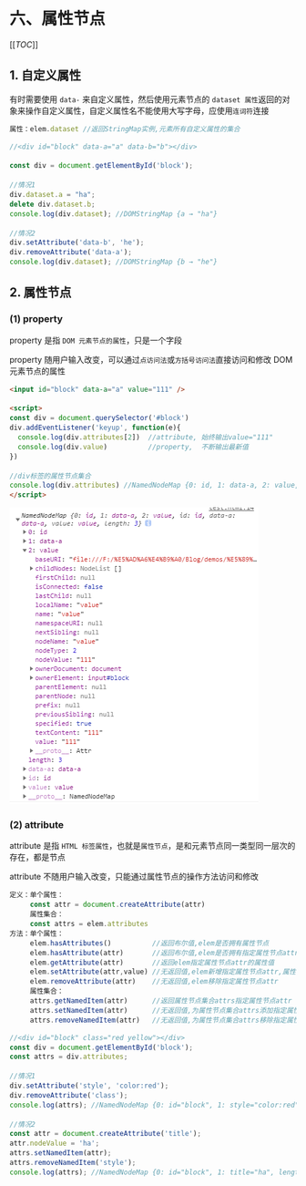 # 六、属性节点

[[_TOC_]]

## 1. 自定义属性

有时需要使用 `data-` 来自定义属性，然后使用元素节点的 `dataset 属性`返回的对象来操作自定义属性，自定义属性名不能使用大写字母，应使用`连词符`连接

```javascript
属性：elem.dataset //返回StringMap实例,元素所有自定义属性的集合
```

```javascript
//<div id="block" data-a="a" data-b="b"></div>

const div = document.getElementById('block');

//情况1
div.dataset.a = "ha";
delete div.dataset.b;
console.log(div.dataset); //DOMStringMap {a → "ha"}

//情况2
div.setAttribute('data-b', 'he');
div.removeAttribute('data-a');
console.log(div.dataset); //DOMStringMap {b → "he"}
```

## 2. 属性节点

### (1) property

property 是指 `DOM 元素节点的属性`，只是一个字段

property 随用户输入改变，可以通过`点访问法`或`方括号访问法`直接访问和修改 DOM 元素节点的属性

```html
<input id="block" data-a="a" value="111" />

<script>
const div = document.querySelector('#block')
div.addEventListener('keyup', function(e){
  console.log(div.attributes[2])  //attribute, 始终输出value="111"
  console.log(div.value)          //property,  不断输出最新值
})

//div标签的属性节点集合
console.log(div.attributes) //NamedNodeMap {0: id, 1: data-a, 2: value, length: 3}
</script>
```

![attribute](../../../images/前端工程化/Vue/attribute.png)

### (2) attribute

attribute 是指 `HTML 标签属性`，也就是`属性节点`，是和元素节点同一类型同一层次的存在，都是节点
  
attribute 不随用户输入改变，只能通过属性节点的操作方法访问和修改

```javascript
定义：单个属性：
     const attr = document.createAttribute(attr)
     属性集合：
     const attrs = elem.attributes
方法：单个属性：
     elem.hasAttributes()          //返回布尔值,elem是否拥有属性节点
     elem.hasAttribute(attr)       //返回布尔值,elem是否拥有指定属性节点attr
     elem.getAttribute(attr)       //返回elem指定属性节点attr的属性值
     elem.setAttribute(attr,value) //无返回值,elem新增指定属性节点attr,属性值为value
     elem.removeAttribute(attr)    //无返回值,elem移除指定属性节点attr
     属性集合：
     attrs.getNamedItem(attr)      //返回属性节点集合attrs指定属性节点attr
     attrs.setNamedItem(attr)      //无返回值,为属性节点集合attrs添加指定属性节点attr
     attrs.removeNamedItem(attr)   //无返回值,为属性节点集合attrs移除指定属性节点attr
```

```javascript
//<div id="block" class="red yellow"></div>
const div = document.getElementById('block');
const attrs = div.attributes;

//情况1
div.setAttribute('style', 'color:red');
div.removeAttribute('class');
console.log(attrs); //NamedNodeMap {0: id="block", 1: style="color:red", length: 2}

//情况2
const attr = document.createAttribute('title');
attr.nodeValue = 'ha';
attrs.setNamedItem(attr);
attrs.removeNamedItem('style');
console.log(attrs); //NamedNodeMap {0: id="block", 1: title="ha", length: 2}
```
